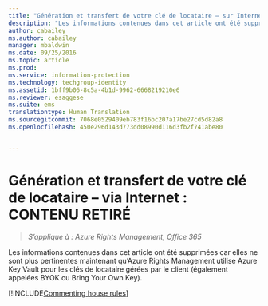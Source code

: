 ```yaml
---
title: "Génération et transfert de votre clé de locataire – sur Internet : CONTENU RETIRÉ | Azure RMS"
description: "Les informations contenues dans cet article ont été supprimées car elles ne sont plus pertinentes maintenant qu’Azure Rights Management utilise Azure Key Vault pour les clés de locataire gérées par le client (également appelées BYOK ou Bring Your Own Key)."
author: cabailey
ms.author: cabailey
manager: mbaldwin
ms.date: 09/25/2016
ms.topic: article
ms.prod: 
ms.service: information-protection
ms.technology: techgroup-identity
ms.assetid: 1bff9b06-8c5a-4b1d-9962-6668219210e6
ms.reviewer: esaggese
ms.suite: ems
translationtype: Human Translation
ms.sourcegitcommit: 7068e0529409eb783f16bc207a17be27cd5d82a8
ms.openlocfilehash: 450e296d143d773dd08990d116d3fb2f741abe80


---
```



# <a name="generate-and-transfer-your-tenant-key--over-the-internet-retired-content"></a>Génération et transfert de votre clé de locataire – via Internet : CONTENU RETIRÉ

>*S’applique à : Azure Rights Management, Office 365*

Les informations contenues dans cet article ont été supprimées car elles ne sont plus pertinentes maintenant qu’Azure Rights Management utilise Azure Key Vault pour les clés de locataire gérées par le client (également appelées BYOK ou Bring Your Own Key). 

[!INCLUDE[Commenting house rules](../includes/houserules.md)]


<!--HONumber=Jan17_HO1-->


